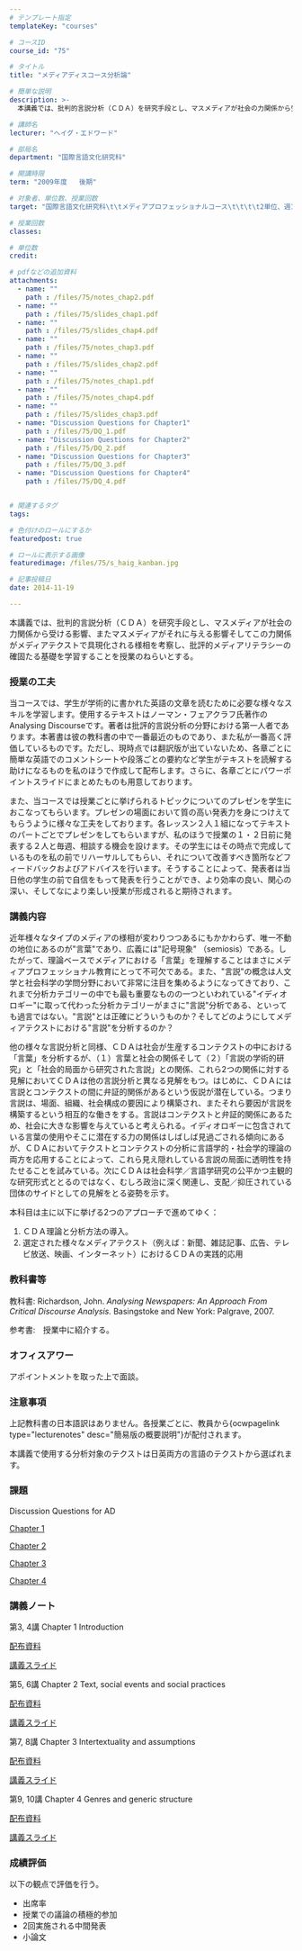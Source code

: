 ```yaml
---
# テンプレート指定
templateKey: "courses"

# コースID
course_id: "75"

# タイトル
title: "メディアディスコース分析論"

# 簡単な説明
description: >-
  本講義では、批判的言説分析（ＣＤＡ）を研究手段とし、マスメディアが社会の力関係から受ける影響、またマスメディアがそれに与える影響そしてこの力関係がメディアテクストで具現化される様相を考察し、批評的メデ...

# 講師名
lecturer: "ヘイグ・エドワード"

# 部局名
department: "国際言語文化研究科"

# 開講時限
term: "2009年度	後期"

# 対象者、単位数、授業回数
target: "国際言語文化研究科\t\tメディアプロフェッショナルコース\t\t\t\t2単位、週1回全15回"

# 授業回数
classes: 

# 単位数
credit: 

# pdfなどの追加資料
attachments: 
  - name: "" 
    path : /files/75/notes_chap2.pdf
  - name: "" 
    path : /files/75/slides_chap1.pdf
  - name: "" 
    path : /files/75/slides_chap4.pdf
  - name: "" 
    path : /files/75/notes_chap3.pdf
  - name: "" 
    path : /files/75/slides_chap2.pdf
  - name: "" 
    path : /files/75/notes_chap1.pdf
  - name: "" 
    path : /files/75/notes_chap4.pdf
  - name: "" 
    path : /files/75/slides_chap3.pdf
  - name: "Discussion Questions for Chapter1" 
    path : /files/75/DQ_1.pdf
  - name: "Discussion Questions for Chapter2" 
    path : /files/75/DQ_2.pdf
  - name: "Discussion Questions for Chapter3" 
    path : /files/75/DQ_3.pdf
  - name: "Discussion Questions for Chapter4" 
    path : /files/75/DQ_4.pdf


# 関連するタグ
tags:

# 色付けのロールにするか
featuredpost: true

# ロールに表示する画像
featuredimage: /files/75/s_haig_kanban.jpg

# 記事投稿日
date: 2014-11-19

---
```

本講義では、批判的言説分析（ＣＤＡ）を研究手段とし、マスメディアが社会の力関係から受ける影響、またマスメディアがそれに与える影響そしてこの力関係がメディアテクストで具現化される様相を考察し、批評的メディアリテラシーの確固たる基礎を学習することを授業のねらいとする。
### 授業の工夫

当コースでは、学生が学術的に書かれた英語の文章を読むために必要な様々なスキルを学習します。使用するテキストはノーマン・フェアクラフ氏著作のAnalysing Discourseです。著者は批評的言説分析の分野における第一人者であります。本著書は彼の教科書の中で一番最近のものであり、また私が一番高く評価しているものです。ただし、現時点では翻訳版が出ていないため、各章ごとに簡単な英語でのコメントシートや段落ごとの要約など学生がテキストを読解する助けになるものを私のほうで作成して配布します。さらに、各章ごとにパワーポイントスライドにまとめたものも用意しております。 

また、当コースでは授業ごとに挙げられるトピックについてのプレゼンを学生におこなってもらいます。プレゼンの場面において質の高い発表力を身につけえてもらうように様々な工夫をしております。各レッスン２人１組になってテキストのパートごとでプレゼンをしてもらいますが、私のほうで授業の１・２日前に発表する２人と毎週、相談する機会を設けます。その学生にはその時点で完成しているものを私の前でリハーサルしてもらい、それについて改善すべき箇所などフィードバックおよびアドバイスを行います。そうすることによって、発表者は当日他の学生の前で自信をもって発表を行うことができ、より効率の良い、関心の深い、そしてなにより楽しい授業が形成されると期待されます。

### 講義内容

近年様々なタイプのメディアの様相が変わりつつあるにもかかわらず、唯一不動の地位にあるのが"言葉"であり、広義には"記号現象" （semiosis）である。したがって、理論ベースでメディアにおける「言葉」を理解することはまさにメディアプロフェッショナル教育にとって不可欠である。また、"言説"の概念は人文学と社会科学の学問分野において非常に注目を集めるようになってきており、これまで分析カテゴリーの中でも最も重要なものの一つといわれている"イディオロギー"に取って代わった分析カテゴリーがまさに"言説"分析である、といっても過言ではない。"言説"とは正確にどういうものか？そしてどのようにしてメディアテクストにおける"言説"を分析するのか？ 

他の様々な言説分析と同様、ＣＤＡは社会が生産するコンテクストの中における「言葉」を分析するが、（１）言葉と社会の関係そして（２）「言説の学術的研究」と「社会的局面から研究された言説」との関係、これら2つの関係に対する見解においてＣＤＡは他の言説分析と異なる見解をもつ。はじめに、ＣＤＡには言説とコンテクストの間に弁証的関係があるという仮説が潜在している。つまり言説は、場面、組織、社会構成の要因により構築され、またそれら要因が言説を構築するという相互的な働きをする。言説はコンテクストと弁証的関係にあるため、社会に大きな影響を与えていると考えられる。イディオロギーに包含されている言葉の使用やそこに潜在する力の関係はしばしば見過ごされる傾向にあるが、ＣＤＡにおいてテクストとコンテクストの分析に言語学的・社会学的理論の両方を応用することによって、これら見え隠れしている言説の局面に透明性を持たせることを試みている。次にＣＤＡは社会科学／言語学研究の公平かつ主観的な研究形式ととるのではなく、むしろ政治に深く関連し、支配／抑圧されている団体のサイドとしての見解をとる姿勢を示す。 

本科目は主に以下に挙げる2つのアプローチで進めてゆく： 

  1. ＣＤＡ理論と分析方法の導入。
  2. 選定された様々なメディアテクスト（例えば：新聞、雑誌記事、広告、テレビ放送、映画、インターネット）におけるＣＤＡの実践的応用

### 教科書等

教科書: Richardson, John. _Analysing Newspapers: An Approach From Critical Discourse Analysis._ Basingstoke and New York: Palgrave, 2007. 

参考書:　授業中に紹介する。 

### オフィスアワー

アポイントメントを取った上で面談。 

### 注意事項

上記教科書の日本語訳はありません。各授業ごとに、教員から{ocwpagelink type="lecturenotes" desc="簡易版の概要説明"}が配付されます。 

本講義で使用する分析対象のテクストは日英両方の言語のテクストから選ばれます。 

### 課題

Discussion Questions for AD


[Chapter 1](/files/75/DQ_1.pdf) 


[Chapter 2](/files/75/DQ_2.pdf) 


[Chapter 3](/files/75/DQ_3.pdf) 


[Chapter 4](/files/75/DQ_4.pdf) 

### 講義ノート

第3, 4講 Chapter 1 Introduction


[配布資料](/files/75/notes_chap1.pdf) 


[講義スライド](/files/75/slides_chap1.pdf) 

第5, 6講 Chapter 2 Text, social events and social practices


[配布資料](/files/75/notes_chap2.pdf) 


[講義スライド](/files/75/slides_chap2.pdf) 

第7, 8講 Chapter 3 Intertextuality and assumptions


[配布資料](/files/75/notes_chap3.pdf) 


[講義スライド](/files/75/slides_chap3.pdf) 

第9, 10講 Chapter 4 Genres and generic structure


[配布資料](/files/75/notes_chap4.pdf) 


[講義スライド](/files/75/slides_chap4.pdf) 

### 成績評価

以下の観点で評価を行う。 

  * 出席率
  * 授業での議論の積極的参加
  * 2回実施される中間発表
  * 小論文
